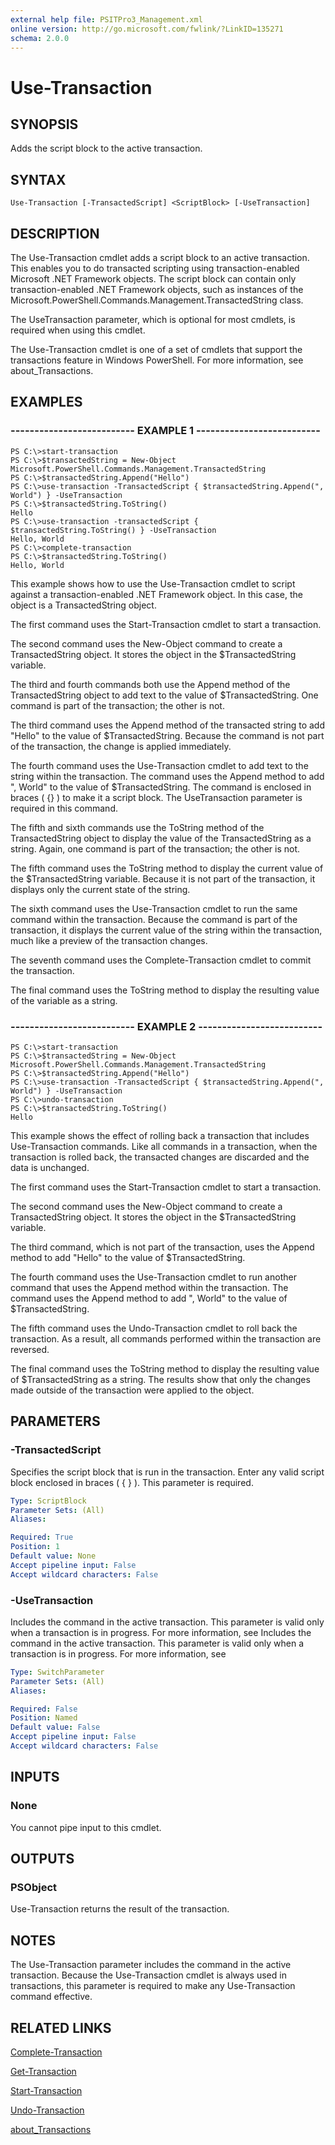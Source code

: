 ```yaml
---
external help file: PSITPro3_Management.xml
online version: http://go.microsoft.com/fwlink/?LinkID=135271
schema: 2.0.0
---
```


# Use-Transaction
## SYNOPSIS
Adds the script block to the active transaction.

## SYNTAX

```
Use-Transaction [-TransactedScript] <ScriptBlock> [-UseTransaction]
```

## DESCRIPTION
The Use-Transaction cmdlet adds a script block to an active transaction.
This enables you to do transacted scripting using transaction-enabled Microsoft .NET Framework objects.
The script block can contain only transaction-enabled .NET Framework objects, such as instances of the Microsoft.PowerShell.Commands.Management.TransactedString class.

The UseTransaction parameter, which is optional for most cmdlets, is required when using this cmdlet.

The Use-Transaction cmdlet is one of a set of cmdlets that support the transactions feature in Windows PowerShell.
For more information, see about_Transactions.

## EXAMPLES

### -------------------------- EXAMPLE 1 --------------------------
```
PS C:\>start-transaction
PS C:\>$transactedString = New-Object Microsoft.PowerShell.Commands.Management.TransactedString
PS C:\>$transactedString.Append("Hello")
PS C:\>use-transaction -TransactedScript { $transactedString.Append(", World") } -UseTransaction
PS C:\>$transactedString.ToString()
Hello
PS C:\>use-transaction -transactedScript { $transactedString.ToString() } -UseTransaction
Hello, World
PS C:\>complete-transaction
PS C:\>$transactedString.ToString()
Hello, World
```

This example shows how to use the Use-Transaction cmdlet to script against a transaction-enabled .NET Framework object.
In this case, the object is a TransactedString object.

The first command uses the Start-Transaction cmdlet to start a transaction.

The second command uses the New-Object command to create a TransactedString object.
It stores the object in the $TransactedString variable.

The third and fourth commands both use the Append method of the TransactedString object to add text to the value of $TransactedString.
One command is part of the transaction; the other is not.

The third command uses the Append method of the transacted string to add "Hello" to the value of $TransactedString.
Because the command is not part of the transaction, the change is applied immediately.

The fourth command uses the Use-Transaction cmdlet to add text to the string within the transaction.
The command uses the Append method to add ", World" to the value of $TransactedString.
The command is enclosed in braces ( {} ) to make it a script block.
The UseTransaction parameter is required in this command.

The fifth and sixth commands use the ToString method of the TransactedString object to display the value of the TransactedString as a string.
Again, one command is part of the transaction; the other is not.

The fifth command uses the ToString method to display the current value of the $TransactedString variable.
Because it is not part of the transaction, it displays only the current state of the string.

The sixth command uses the Use-Transaction cmdlet to run the same command within the transaction.
Because the command is part of the transaction, it displays the current value of the string within the transaction, much like a preview of the transaction changes.

The seventh command uses the Complete-Transaction cmdlet to commit the transaction.

The final command uses the ToString method to display the resulting value of the variable as a string.

### -------------------------- EXAMPLE 2 --------------------------
```
PS C:\>start-transaction
PS C:\>$transactedString = New-Object Microsoft.PowerShell.Commands.Management.TransactedString
PS C:\>$transactedString.Append("Hello")
PS C:\>use-transaction -TransactedScript { $transactedString.Append(", World") } -UseTransaction
PS C:\>undo-transaction
PS C:\>$transactedString.ToString()
Hello
```

This example shows the effect of rolling back a transaction that includes Use-Transaction commands.
Like all commands in a transaction, when the transaction is rolled back, the transacted changes are discarded and the data is unchanged.

The first command uses the Start-Transaction cmdlet to start a transaction.

The second command uses the New-Object command to create a TransactedString object.
It stores the object in the $TransactedString variable.

The third command, which is not part of the transaction, uses the Append method to add "Hello" to the value of $TransactedString.

The fourth command uses the Use-Transaction cmdlet to run another command that uses the Append method within the transaction.
The command uses the Append method to add ", World" to the value of $TransactedString.

The fifth command uses the Undo-Transaction cmdlet to roll back the transaction.
As a result, all commands performed within the transaction are reversed.

The final command uses the ToString method to display the resulting value of $TransactedString as a string.
The results show that only the changes made outside of the transaction were applied to the object.

## PARAMETERS

### -TransactedScript
Specifies the script block that is run in the transaction.
Enter any valid script block enclosed in braces ( { } ).
This parameter is required.

```yaml
Type: ScriptBlock
Parameter Sets: (All)
Aliases: 

Required: True
Position: 1
Default value: None
Accept pipeline input: False
Accept wildcard characters: False
```

### -UseTransaction
Includes the command in the active transaction.
This parameter is valid only when a transaction is in progress.
For more information, see Includes the command in the active transaction.
This parameter is valid only when a transaction is in progress.
For more information, see

```yaml
Type: SwitchParameter
Parameter Sets: (All)
Aliases: 

Required: False
Position: Named
Default value: False
Accept pipeline input: False
Accept wildcard characters: False
```

## INPUTS

### None
You cannot pipe input to this cmdlet.

## OUTPUTS

### PSObject
Use-Transaction returns the result of the transaction.

## NOTES
The Use-Transaction parameter includes the command in the active transaction.
Because the Use-Transaction cmdlet is always used in transactions, this parameter is required to make any Use-Transaction command effective.

## RELATED LINKS

[Complete-Transaction](2d47d72e-f949-4aee-adf7-c8ebe1df23d5)

[Get-Transaction](b1daeac4-7c84-4b5e-bdd6-04a6e1b8b491)

[Start-Transaction](29d9ba55-2f90-49cd-bdb0-36c064721f2b)

[Undo-Transaction](7c00d3e9-d7b9-473f-94eb-fb04756c0335)

[about_Transactions](3f9d773e-34b7-40f5-8e72-bc9c79ceb0b5)


